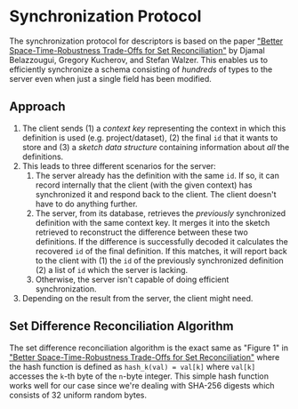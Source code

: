 # Synchronization Protocol

The synchronization protocol for descriptors is based on the paper ["Better Space-Time-Robustness Trade-Offs for Set Reconciliation"][simple-set] by Djamal Belazzougui, Gregory Kucherov, and Stefan Walzer.
This enables us to efficiently synchronize a schema consisting of _hundreds_ of types to the server even when just a single field has been modified.

## Approach

1. The client sends (1) a _context key_ representing the context in which this definition is used (e.g. project/dataset), (2) the final `id` that it wants to store and (3) a _sketch data structure_ containing information about _all_ the definitions.
2. This leads to three different scenarios for the server:
   1. The server already has the definition with the same `id`.
      If so, it can record internally that the client (with the given context) has synchronized it and respond back to the client.
      The client doesn't have to do anything further.
   2. The server, from its database, retrieves the _previously_ synchronized definition with the same context key.
      It merges it into the sketch retrieved to reconstruct the difference between these two definitions.
      If the difference is successfully decoded it calculates the recovered `id` of the final definition.
      If this matches, it will report back to the client with (1) the `id` of the previously synchronized definition (2) a list of `id` which the server is lacking.
   3. Otherwise, the server isn't capable of doing efficient synchronization.
3. Depending on the result from the server, the client might need.

## Set Difference Reconciliation Algorithm

The set difference reconciliation algorithm is the exact same as "Figure 1" in ["Better Space-Time-Robustness Trade-Offs for Set Reconciliation"][simple-set] where the hash function is defined as `hash_k(val) = val[k]` where `val[k]` accesses the `k`-th byte of the `n`-byte integer.
This simple hash function works well for our case since we're dealing with SHA-256 digests which consists of 32 uniform random bytes.

[simple-set]: https://doi.org/10.4230/LIPIcs.ICALP.2024.20
